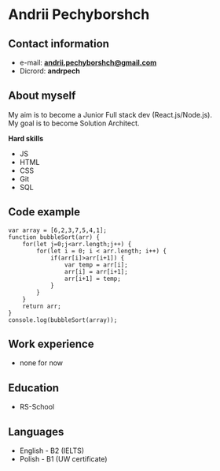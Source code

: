 # Andrii Pechyborshch
## Contact information
* e-mail: **andrii.pechyborshch@gmail.com**
* Dicrord: **andrpech**

## About myself
My aim is to become a Junior Full stack dev (React.js/Node.js).  
My goal is to become Solution Architect.

**Hard skills**
* JS
* HTML
* CSS
* Git
* SQL

## Code example
```
var array = [6,2,3,7,5,4,1];
function bubbleSort(arr) {
    for(let j=0;j<arr.length;j++) {
        for(let i = 0; i < arr.length; i++) {
            if(arr[i]>arr[i+1]) {
                var temp = arr[i];
                arr[i] = arr[i+1];
                arr[i+1] = temp;
            }
        }
    }      
    return arr;
}
console.log(bubbleSort(array));
```
## Work experience
* none for now

## Education
* RS-School

## Languages
* English - B2 (IELTS)
* Polish - B1 (UW certificate)
